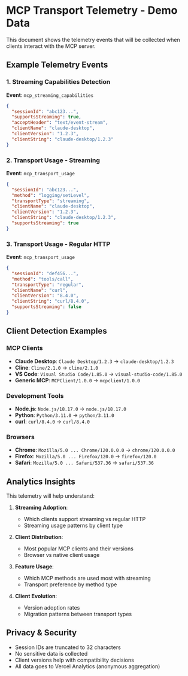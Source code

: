 # MCP Transport Telemetry - Demo Data

This document shows the telemetry events that will be collected when clients interact with the MCP server.

## Example Telemetry Events

### 1. Streaming Capabilities Detection

**Event**: `mcp_streaming_capabilities`

```json
{
  "sessionId": "abc123...",
  "supportsStreaming": true,
  "acceptHeader": "text/event-stream",
  "clientName": "claude-desktop",
  "clientVersion": "1.2.3",
  "clientString": "claude-desktop/1.2.3"
}
```

### 2. Transport Usage - Streaming

**Event**: `mcp_transport_usage`

```json
{
  "sessionId": "abc123...",
  "method": "logging/setLevel",
  "transportType": "streaming",
  "clientName": "claude-desktop",
  "clientVersion": "1.2.3",
  "clientString": "claude-desktop/1.2.3",
  "supportsStreaming": true
}
```

### 3. Transport Usage - Regular HTTP

**Event**: `mcp_transport_usage`

```json
{
  "sessionId": "def456...",
  "method": "tools/call",
  "transportType": "regular",
  "clientName": "curl",
  "clientVersion": "8.4.0",
  "clientString": "curl/8.4.0",
  "supportsStreaming": false
}
```

## Client Detection Examples

### MCP Clients

- **Claude Desktop**: `Claude Desktop/1.2.3` → `claude-desktop/1.2.3`
- **Cline**: `Cline/2.1.0` → `cline/2.1.0`
- **VS Code**: `Visual Studio Code/1.85.0` → `visual-studio-code/1.85.0`
- **Generic MCP**: `MCPClient/1.0.0` → `mcpclient/1.0.0`

### Development Tools

- **Node.js**: `Node.js/18.17.0` → `node.js/18.17.0`
- **Python**: `Python/3.11.0` → `python/3.11.0`
- **curl**: `curl/8.4.0` → `curl/8.4.0`

### Browsers

- **Chrome**: `Mozilla/5.0 ... Chrome/120.0.0.0` → `chrome/120.0.0.0`
- **Firefox**: `Mozilla/5.0 ... Firefox/120.0` → `firefox/120.0`
- **Safari**: `Mozilla/5.0 ... Safari/537.36` → `safari/537.36`

## Analytics Insights

This telemetry will help understand:

1. **Streaming Adoption**:
   - Which clients support streaming vs regular HTTP
   - Streaming usage patterns by client type

2. **Client Distribution**:
   - Most popular MCP clients and their versions
   - Browser vs native client usage

3. **Feature Usage**:
   - Which MCP methods are used most with streaming
   - Transport preference by method type

4. **Client Evolution**:
   - Version adoption rates
   - Migration patterns between transport types

## Privacy & Security

- Session IDs are truncated to 32 characters
- No sensitive data is collected
- Client versions help with compatibility decisions
- All data goes to Vercel Analytics (anonymous aggregation)
